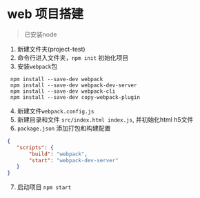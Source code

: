 # web 项目搭建

> 已安装node

1. 新建文件夹(project-test)
2. 命令行进入文件夹，`npm init` 初始化项目
3. 安装`webpack`包
```shell
 npm install --save-dev webpack
 npm install --save-dev webpack-dev-server
 npm install --save-dev webpack-cli
 npm install --save-dev copy-webpack-plugin
```
4. 新建文件`webpack.config.js`
5. 新建目录和文件 `src/index.html index.js`, 并初始化html h5文件
6. `package.json` 添加打包和构建配置
 ```json
 {
 	"scripts": {
 		"build": "webpack",
 		"start": "webpack-dev-server"
 	}
 }
 ```
7. 启动项目 `npm start`